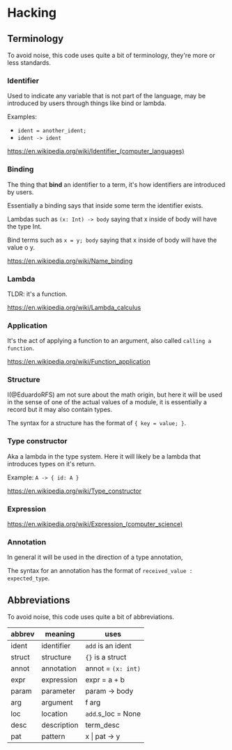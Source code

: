 # Hacking

## Terminology

To avoid noise, this code uses quite a bit of terminology, they're more or less standards.

### Identifier

Used to indicate any variable that is not part of the language, may be introduced by users through things like bind or lambda.

Examples:

- `ident = another_ident;`
- `ident -> ident`

https://en.wikipedia.org/wiki/Identifier_(computer_languages)

### Binding

The thing that **bind** an identifier to a term, it's how identifiers are introduced by users.

Essentially a binding says that inside some term the identifier exists.

Lambdas such as `(x: Int) -> body` saying that x inside of body will have the type Int.

Bind terms such as `x = y; body` saying that x inside of body will have the value o y.

https://en.wikipedia.org/wiki/Name_binding

### Lambda

TLDR: it's a function.

https://en.wikipedia.org/wiki/Lambda_calculus

### Application

It's the act of applying a function to an argument, also called `calling a function`.

https://en.wikipedia.org/wiki/Function_application

### Structure

I(@EduardoRFS) am not sure about the math origin, but here it will be used in the sense of one of the actual values of a module, it is essentially a record but it may also contain types.

The syntax for a structure has the format of `{ key = value; }`.

### Type constructor

Aka a lambda in the type system. Here it will likely be a lambda that introduces types on it's return.

Example:
`A -> { id: A } `

https://en.wikipedia.org/wiki/Type_constructor

### Expression

https://en.wikipedia.org/wiki/Expression_(computer_science)

### Annotation

In general it will be used in the direction of a type annotation,

The syntax for an annotation has the format of `received_value : expected_type`.

## Abbreviations

To avoid noise, this code uses quite a bit of abbreviations.

| abbrev | meaning     | uses               |
| ------ | ----------- | ------------------ |
| ident  | identifier  | `add` is an ident  |
| struct | structure   | `{}` is a struct   |
| annot  | annotation  | annot = `(x: int)` |
| expr   | expression  | expr = a + b       |
| param  | parameter   | param -> body      |
| arg    | argument    | f arg              |
| loc    | location    | `add`.s_loc = None |
| desc   | description | term_desc          |
| pat    | pattern     | x \| pat -> y      |
